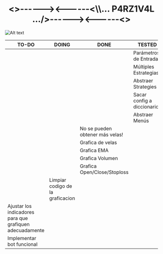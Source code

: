 <h1 align="center"><>------><------<\\... P4RZ1V4L .../>------><------<></h1>

![Alt text](https://www.gamersglobal.de/sites/gamersglobal.de/files/galerie/280/VirtuaVerse_03.jpg "p4rz1v4l")

| TO-DO                                                     | DOING                             | DONE                            | TESTED                      | PRIORITY |
|-----------------------------------------------------------|-----------------------------------|---------------------------------|-----------------------------|----------|
|                                                           |                                   |                                 | Parámetros de Entrada       | 1        |
|                                                           |                                   |                                 | Múltiples Estrategias       | 1        |
|                                                           |                                   |                                 | Abstraer Strategies         | 1        |
|                                                           |                                   |                                 | Sacar config a diccionarios | 1        |
|                                                           |                                   |                                 | Abstraer Menús              | 1        |
|                                                           |                                   | No se pueden obtener más velas! |                             | 1        |
|                                                           |                                   | Grafica de velas                |                             | 1        |
|                                                           |                                   | Grafica EMA                     |                             | 1        |
|                                                           |                                   | Grafica Volumen                 |                             | 1        |
|                                                           |                                   | Grafica Open/Close/Stoploss     |                             | 1        |
|                                                           | Limpiar codigo de la graficacion  |                                 |                             | 1        |
| Ajustar los indicadores para que grafiquen adecuadamente  |                                   |                                 |                             | 2        |
| Implementar bot funcional                                 |                                   |                                 |                             | 3        |

